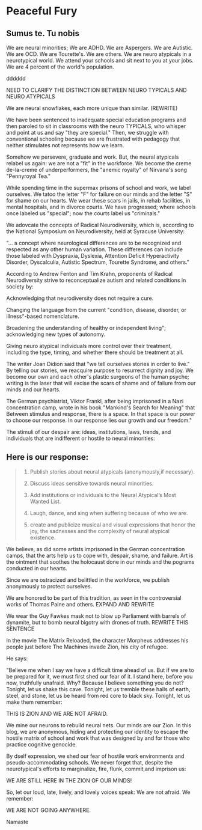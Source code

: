   # Peaceful Fury

## Sumus te. Tu nobis

We are neural minorities; We are ADHD. We are Aspergers. We are Autistic. We are OCD. We are Tourette's. We are others. We are neuro atypicals in a neurotypical world. We attend your schools and sit next to you at your jobs. We are 4 percent of the world's population.

dddddd

NEED TO CLARIFY THE DISTINCTION BETWEEN NEURO TYPICALS AND NEURO ATYPICALS

We are neural snowflakes, each more unique than similar. (REWRITE)

We have been sentenced to inadequate special education programs and then paroled to sit in classrooms with the neuro TYPICALS, who whisper and point at us and say "they are special." Then, we struggle with conventional schooling because we are frustrated with pedagogy that neither stimulates not represents how we learn.

Somehow we persevere, graduate and work. But, the neural atypicals relabel us again: we are not a "fit" in the workforce. We become the creme de-la-creme of underperformers, the "anemic royalty" of Nirvana's song "Pennyroyal Tea."

While spending time in the supermax prisons of school and work, we label ourselves. We tatoo the letter "F" for failure on our minds and the letter "S" for shame on our hearts. We wear these scars in jails, in rehab facilities, in mental hospitals, and in divorce courts. We have progressed; where schools once labeled us "special"; now the courts label us "criminals."

We adovcate the concepts of Radical Neurodiversity, which is, according to the National Symposium on Neurodiversity, held at Syracuse University:

"... a concept where neurological differences are to be recognized and respected as any other human variation. These differences can include those labeled with Dyspraxia, Dyslexia, Attention Deficit Hyperactivity Disorder, Dyscalculia, Autistic Spectrum, Tourette Syndrome, and others."

According to Andrew Fenton and Tim Krahn, proponents of Radical Neurodiversity strive to reconceptualize autism and related conditions in society by:

Acknowledging  that neurodiversity does not require a cure.

Changing the language from the current "condition, disease, disorder, or illness"-based nomenclature.

Broadening the understanding of healthy or independent living"; acknowledging new types of autonomy.

Giving neuro atypical  individuals more control over their treatment, including the type, timing, and whether there should be treatment at all.

The writer Joan Didion said that "we tell ourselves stories in order to live." By telling our stories, we reacquire purpose to resurrect dignity and joy. We become our own and each other's plastic surgeons of the human psyche; writing is the laser that will excise the scars of shame and of failure from our minds and our hearts.

The German psychiatrist, Viktor Frankl, after being imprisoned in a Nazi concentration camp, wrote in his book "Mankind's Search for Meaning" that Between stimulus and response, there is a space. In that space is our power to choose our response. In our response lies our growth and our freedom."

The stimuli of our despair are: ideas, institutions, laws, trends, and individuals that are indifferent or hostile to neural minorities:

 ## Here is our response:

> 1. Publish stories about neural atypicals (anonymously,if necessary).
>
> 2. Discuss ideas sensitive towards neural minorities.
>
> 3. Add institutions or individuals to the Neural Atypical’s Most Wanted List.
>
> 4. Laugh, dance, and sing when suffering because of who we are.
>
> 5. create and publicize musical and visual expressions that honor the joy, the sadnesses and the complexity of neural atypical existence.

We believe, as did some artists imprisoned in the German concentration camps, that the arts help us to cope with, despair, shame, and failure. Art is the ointment that soothes the holocaust done in our minds and the pograms conducted in our hearts.

Since we are ostracized and belittled in the workforce, we publish anonymously to protect ourselves.

We are honored to be part of this tradition, as seen in the controversial works of Thomas Paine and others. EXPAND AND REWRITE

We wear the Guy Fawkes mask not to blow up Parliament with barrels of dynamite, but to bomb neural bigotry with drones of truth. REWRITE THIS SENTENCE

In the movie The Matrix Reloaded, the character Morpheus addresses his people just before The Machines invade Zion, his city of refugee.

He says:

"Believe me when I say we have a difficult time ahead of us. But if we are to be prepared for it, we must first shed our fear of it. I stand here, before you now, truthfully unafraid. Why? Because I believe something you do not? Tonight, let us shake this cave. Tonight, let us tremble these halls of earth, steel, and stone, let us be heard from red core to black sky. Tonight, let us make them remember:

 THIS IS ZION AND WE ARE NOT AFRAID.

We mine our neurons to rebuild neural nets. Our minds are our Zion. In this blog, we are anonymous, hiding and protecting our identity to escape the hostile matrix of school and work that was designed by and for those who practice cognitive genocide.

By dself expression, we shed our fear of hostile work environments and pseudo-accommodating schools. We never forget that, despite the neurotypical's efforts to marginalize, fire, flunk, commit,and imprison us:

WE ARE STILL HERE IN THE ZION OF OUR MINDS!

So, let our loud, late, lively, and lovely voices speak: We are not afraid. We remember:

WE ARE NOT GOING ANYWHERE.

Namaste
